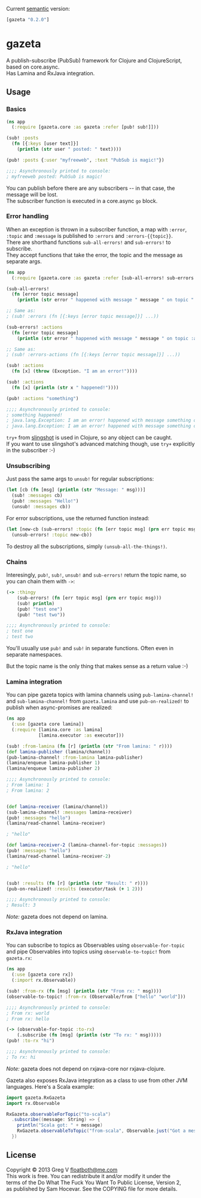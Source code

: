 Current [semantic](http://semver.org/) version:

```clojure
[gazeta "0.2.0"]
```

# gazeta

A publish-subscribe (PubSub) framework for Clojure and ClojureScript, based on core.async.  
Has Lamina and RxJava integration.

## Usage

### Basics

```clojure
(ns app
  (:require [gazeta.core :as gazeta :refer [pub! sub!]]))

(sub! :posts
  (fn [{:keys [user text]}]
    (println (str user " posted: " text))))

(pub! :posts {:user "myfreeweb", :text "PubSub is magic!"})

;;;; Asynchronously printed to console:
; myfreeweb posted: PubSub is magic!
```

You can publish before there are any subscribers -- in that case, the message will be lost.  
The subscriber function is executed in a core.async `go` block.

### Error handling

When an exception is thrown in a subscriber function, a map with `:error`, `:topic` and `:message` is published to `:errors` and `:errors-{{topic}}`.  
There are shorthand functions `sub-all-errors!` and `sub-errors!` to subscribe.  
They accept functions that take the error, the topic and the message as separate args.

```clojure
(ns app
  (:require [gazeta.core :as gazeta :refer [sub-all-errors! sub-errors! sub! pub!]]))

(sub-all-errors!
  (fn [error topic message]
    (println (str error " happened with message " message " on topic " topic))))

;; Same as:
; (sub! :errors (fn [{:keys [error topic message]}] ...))

(sub-errors! :actions
  (fn [error topic message]
    (println (str error " happened with message " message " on topic :actions"))))

;; Same as:
; (sub! :errors-actions (fn [{:keys [error topic message]}] ...))

(sub! :actions
  (fn [x] (throw (Exception. "I am an error!"))))

(sub! :actions
  (fn [x] (println (str x " happened!"))))

(pub! :actions "something")

;;;; Asynchronously printed to console:
; something happened!
; java.lang.Exception: I am an error! happened with message something on topic :actions
; java.lang.Exception: I am an error! happened with message something on topic :actions
```

`try+` from [slingshot](https://github.com/scgilardi/slingshot) is used in Clojure, so any object can be caught.  
If you want to use slingshot's advanced matching though, use `try+` explicitly in the subscriber :-)

### Unsubscribing

Just pass the same args to `unsub!` for regular subscriptions:

```clojure
(let [cb (fn [msg] (println (str "Message: " msg)))]
  (sub! :messages cb)
  (pub! :messages "Hello!")
  (unsub! :messages cb))
```

For error subscriptions, use the returned function instead:

```clojure
(let [new-cb (sub-errors! :topic (fn [err topic msg] (prn err topic msg)))]
  (unsub-errors! :topic new-cb))
```

To destroy all the subscriptions, simply `(unsub-all-the-things!)`.

### Chains

Interesingly, `pub!`, `sub!`, `unsub!` and `sub-errors!` return the topic name, so you can chain them with `->`:

```clojure
(-> :thingy
    (sub-errors! (fn [err topic msg] (prn err topic msg)))
    (sub! println)
    (pub! "test one")
    (pub! "test two"))

;;;; Asynchronously printed to console:
; test one
; test two
```

You'll usually use `pub!` and `sub!` in separate functions. Often even in separate namespaces.

But the topic name is the only thing that makes sense as a return value :-)

### Lamina integration

You can pipe gazeta topics with lamina channels using `pub-lamina-channel!` and `sub-lamina-channel!` from `gazeta.lamina` and use `pub-on-realized!` to publish when async-promises are realized:

```clojure
(ns app
  (:use [gazeta core lamina])
  (:require [lamina.core :as lamina]
            [lamina.executor :as executor]))

(sub! :from-lamina (fn [r] (println (str "From lamina: " r))))
(def lamina-publisher (lamina/channel))
(pub-lamina-channel! :from-lamina lamina-publisher)
(lamina/enqueue lamina-publisher 1)
(lamina/enqueue lamina-publisher 2)

;;;; Asynchronously printed to console:
; From lamina: 1
; From lamina: 2


(def lamina-receiver (lamina/channel))
(sub-lamina-channel! :messages lamina-receiver)
(pub! :messages "hello")
(lamina/read-channel lamina-receiver)

; "hello"

(def lamina-receiver-2 (lamina-channel-for-topic :messages))
(pub! :messages "hello")
(lamina/read-channel lamina-receiver-2)

; "hello"


(sub! :results (fn [r] (println (str "Result: " r))))
(pub-on-realized! :results (executor/task (+ 1 2)))

;;;; Asynchronously printed to console:
; Result: 3
```

*Note:* gazeta does not depend on lamina.

### RxJava integration

You can subscribe to topics as Observables using `observable-for-topic` and pipe Observables into topics using `observable-to-topic!` from `gazeta.rx`:

```clojure
(ns app
  (:use [gazeta core rx])
  (:import rx.Observable))

(sub! :from-rx (fn [msg] (println (str "From rx: " msg))))
(observable-to-topic! :from-rx (Observable/from ["hello" "world"]))

;;;; Asynchronously printed to console:
; From rx: world
; From rx: hello

(-> (observable-for-topic :to-rx)
    (.subscribe (fn [msg] (println (str "To rx: " msg)))))
(pub! :to-rx "hi")

;;;; Asynchronously printed to console:
; To rx: hi
```

*Note:* gazeta does not depend on rxjava-core nor rxjava-clojure.

Gazeta also exposes RxJava integration as a class to use from other JVM languages.
Here's a Scala example:

```scala
import gazeta.RxGazeta
import rx.Observable

RxGazeta.observableForTopic("to-scala")
  .subscribe((message: String) => {
    println("Scala got: " + message)
    RxGazeta.observableToTopic("from-scala", Observable.just("Got a message"))
  })
```

## License

Copyright © 2013 Greg V <floatboth@me.com>  
This work is free. You can redistribute it and/or modify it under the  
terms of the Do What The Fuck You Want To Public License, Version 2,  
as published by Sam Hocevar. See the COPYING file for more details.
